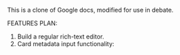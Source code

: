 This is a clone of Google docs, modified for use in debate.

FEATURES PLAN:
1. Build a regular rich-text editor.
2. Card metadata input functionality:
